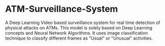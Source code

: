 # ATM-Surveillance-System
A Deep Learning Video based surveillance system for real time detection of physical attacks on ATMs. This model is solely based on Deep Learning concepts and Neural Network Algorithms. It uses image classification technique to classify different frames as "Usual" or "Unusual" activities.
